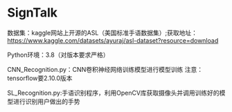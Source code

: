 # SignTalk
数据集：kaggle网站上开源的ASL（美国标准手语数据集）;获取地址：https://www.kaggle.com/datasets/ayuraj/asl-dataset?resource=download

Python环境：3.8（对版本要求严格）

CNN_Recognition.py：CNN卷积神经网络训练模型进行模型训练
注意：tensorflow要2.10.0版本

SL_Recognition.py:手语识别程序，利用OpenCV库获取摄像头并调用训练好的模型进行识别用户做出的手势
